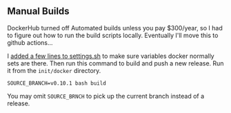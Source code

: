 ## Manual Builds

DockerHub turned off Automated builds unless you pay $300/year, so I had to figure out how to run the build scripts locally. Eventually I'll move this to github actions...

I [added a few lines to settings.sh](https://github.com/davidnewhall/unpackerr/commit/2fcd790a4d7544c1cb40525f06c1e922dd15f6af#diff-9766226a804c653af0e5003a333bf8c2378874ec62d11e64623e1cfb041057cf)
to make sure variables docker normally sets are there.
Then run this command to build and push a new release. Run it from the `init/docker` directory.

```
SOURCE_BRANCH=v0.10.1 bash build
```

You may omit `SOURCE_BRNCH` to pick up the current branch instead of a release.

